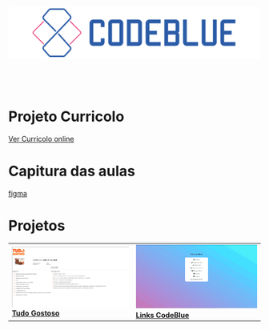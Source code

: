 <h1 align="center">
    <img  src="./Imagens/Logos/logo-codeblue.png">
</h1>

<br><br>

# Projeto Curricolo

<p>
    <a href="https://codeblue-frontend-ten.vercel.app/">Ver Curricolo online</a> 
</p>

# Capitura das aulas

[figma](https://www.figma.com/file/ewInWc9b4s9FOFaDe5hZ4S/CodeAcamedy?node-id=0%3A1)

# Projetos

<table>
    <tr>
        <td>
            <img  src="./Imagens/projetos/tudo-gostoso.png">
            <a href="https://codeblue-frontend-ten.vercel.app/projetos/cardapio/index.html"><strong>Tudo Gostoso<strong></a>
        </td>
        <td>
            <img src="./Imagens/projetos/links-codeblue.png">
            <a href="https://codeblue-frontend-ten.vercel.app/projetos/links/index.html"><strong>Links CodeBlue</strong></a>
        </td>
    </tr>
</table>
